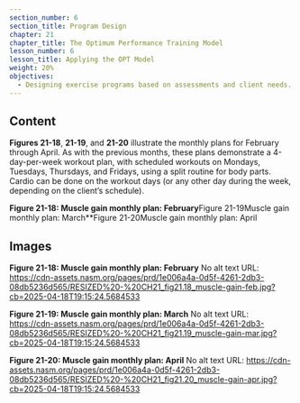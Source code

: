 ```yaml
---
section_number: 6
section_title: Program Design
chapter: 21
chapter_title: The Optimum Performance Training Model
lesson_number: 6
lesson_title: Applying the OPT Model
weight: 20%
objectives:
  - Designing exercise programs based on assessments and client needs.
---
```


## Content
**Figures 21-18**, **21-19**, and **21-20** illustrate the monthly plans for February through April. As with the previous months, these plans demonstrate a 4-day-per-week workout plan, with scheduled workouts on Mondays, Tuesdays, Thursdays, and Fridays, using a split routine for body parts. Cardio can be done on the workout days (or any other day during the week, depending on the client’s schedule).

**Figure 21-18: Muscle gain monthly plan: February**Figure 21-19Muscle gain monthly plan: March**Figure 21-20Muscle gain monthly plan: April

## Images

**Figure 21-18: Muscle gain monthly plan: February**
No alt text
URL: https://cdn-assets.nasm.org/pages/prd/1e006a4a-0d5f-4261-2db3-08db5236d565/RESIZED%20-%20CH21_fig21.18_muscle-gain-feb.jpg?cb=2025-04-18T19:15:24.5684533

**Figure 21-19: Muscle gain monthly plan: March**
No alt text
URL: https://cdn-assets.nasm.org/pages/prd/1e006a4a-0d5f-4261-2db3-08db5236d565/RESIZED%20-%20CH21_fig21.19_muscle-gain-mar.jpg?cb=2025-04-18T19:15:24.5684533

**Figure 21-20: Muscle gain monthly plan: April**
No alt text
URL: https://cdn-assets.nasm.org/pages/prd/1e006a4a-0d5f-4261-2db3-08db5236d565/RESIZED%20-%20CH21_fig21.20_muscle-gain-apr.jpg?cb=2025-04-18T19:15:24.5684533